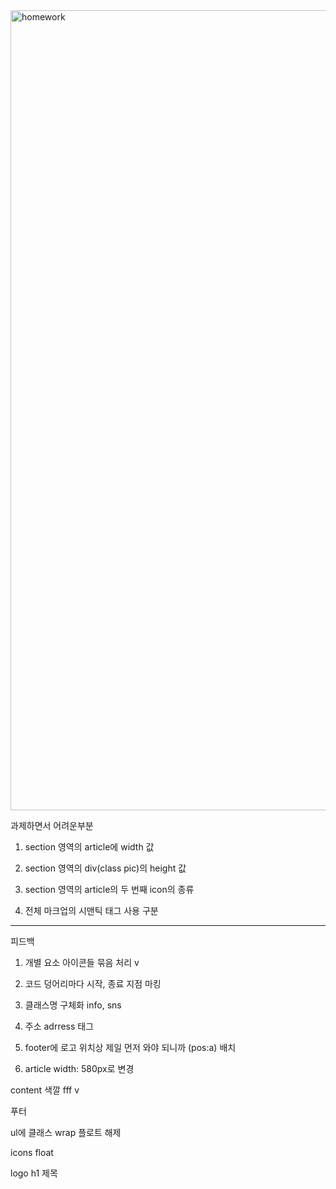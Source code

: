 <img width="1280" alt="homework" src="https://user-images.githubusercontent.com/48181483/95935632-a4136e80-0e0e-11eb-8bd0-f532ce3401aa.png">



과제하면서 어려운부분



1. section 영역의 article에 width 값



2. section 영역의 div(class pic)의 height 값



3. section 영역의 article의 두 번째 icon의 종류



4. 전체 마크업의 시맨틱 태그 사용 구분



---

피드백



1) 개별 요소 아이콘들 묶음 처리 v

2) 코드 덩어리마다 시작, 종료 지점 마킹

3) 클래스명 구체화 info, sns

4) 주소 adrress 태그

5) footer에 로고 위치상 제일 먼저 와야 되니까 (pos:a) 배치

6) article width: 580px로 변경



content 색깔 fff v

푸터

ul에 클래스 wrap 플로트 해제

icons float

logo h1 제목